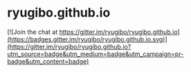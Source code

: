 # ryugibo.github.io

[![Join the chat at https://gitter.im/ryugibo/ryugibo.github.io](https://badges.gitter.im/ryugibo/ryugibo.github.io.svg)](https://gitter.im/ryugibo/ryugibo.github.io?utm_source=badge&utm_medium=badge&utm_campaign=pr-badge&utm_content=badge)